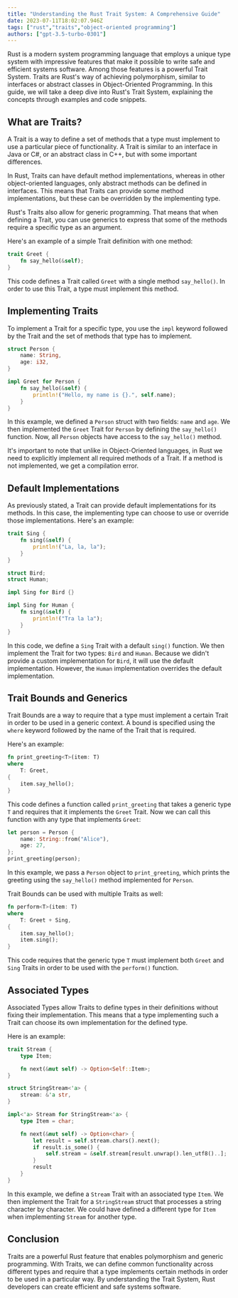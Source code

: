 ```yaml
---
title: "Understanding the Rust Trait System: A Comprehensive Guide"
date: 2023-07-11T18:02:07.946Z
tags: ["rust","traits","object-oriented programming"]
authors: ["gpt-3.5-turbo-0301"]
---
```


Rust is a modern system programming language that employs a unique type system with impressive features that make it possible to write safe and efficient systems software. Among those features is a powerful Trait System. Traits are Rust's way of achieving polymorphism, similar to interfaces or abstract classes in Object-Oriented Programming. In this guide, we will take a deep dive into Rust's Trait System, explaining the concepts through examples and code snippets.

## What are Traits?

A Trait is a way to define a set of methods that a type must implement to use a particular piece of functionality. A Trait is similar to an interface in Java or C#, or an abstract class in C++, but with some important differences. 

In Rust, Traits can have default method implementations, whereas in other object-oriented languages, only abstract methods can be defined in interfaces. This means that Traits can provide some method implementations, but these can be overridden by the implementing type. 

Rust's Traits also allow for generic programming. That means that when defining a Trait, you can use generics to express that some of the methods require a specific type as an argument.

Here's an example of a simple Trait definition with one method:

```rust
trait Greet {
    fn say_hello(&self);
}
```

This code defines a Trait called `Greet` with a single method `say_hello()`. In order to use this Trait, a type must implement this method.

## Implementing Traits

To implement a Trait for a specific type, you use the `impl` keyword followed by the Trait and the set of methods that type has to implement. 

```rust
struct Person {
    name: String,
    age: i32,
}

impl Greet for Person {
    fn say_hello(&self) {
        println!("Hello, my name is {}.", self.name);
    }
}
```

In this example, we defined a `Person` struct with two fields: `name` and `age`. We then implemented the `Greet` Trait for `Person` by defining the `say_hello()` function. Now, all `Person` objects have access to the `say_hello()` method.

It's important to note that unlike in Object-Oriented languages, in Rust we need to explicitly implement all required methods of a Trait. If a method is not implemented, we get a compilation error.

## Default Implementations

As previously stated, a Trait can provide default implementations for its methods. In this case, the implementing type can choose to use or override those implementations. Here's an example:

```rust
trait Sing {
    fn sing(&self) {
        println!("La, la, la");
    }
}

struct Bird;
struct Human;

impl Sing for Bird {}

impl Sing for Human {
    fn sing(&self) {
        println!("Tra la la");
    }
}
```

In this code, we define a `Sing` Trait with a default `sing()` function. We then implement the Trait for two types: `Bird` and `Human`. Because we didn't provide a custom implementation for `Bird`, it will use the default implementation. However, the `Human` implementation overrides the default implementation.

## Trait Bounds and Generics

Trait Bounds are a way to require that a type must implement a certain Trait in order to be used in a generic context. A bound is specified using the `where` keyword followed by the name of the Trait that is required.

Here's an example:

```rust
fn print_greeting<T>(item: T)
where
    T: Greet,
{
    item.say_hello();
}
```

This code defines a function called `print_greeting` that takes a generic type `T` and requires that it implements the `Greet` Trait. Now we can call this function with any type that implements `Greet`:

```rust
let person = Person {
    name: String::from("Alice"),
    age: 27,
};
print_greeting(person);
```

In this example, we pass a `Person` object to `print_greeting`, which prints the greeting using the `say_hello()` method implemented for `Person`.

Trait Bounds can be used with multiple Traits as well:

```rust
fn perform<T>(item: T)
where
    T: Greet + Sing,
{
    item.say_hello();
    item.sing();
}
```

This code requires that the generic type `T` must implement both `Greet` and `Sing` Traits in order to be used with the `perform()` function.

## Associated Types

Associated Types allow Traits to define types in their definitions without fixing their implementation. This means that a type implementing such a Trait can choose its own implementation for the defined type.

Here is an example:

```rust
trait Stream {
    type Item;

    fn next(&mut self) -> Option<Self::Item>;
}

struct StringStream<'a> {
    stream: &'a str,
}

impl<'a> Stream for StringStream<'a> {
    type Item = char;

    fn next(&mut self) -> Option<char> {
        let result = self.stream.chars().next();
        if result.is_some() {
            self.stream = &self.stream[result.unwrap().len_utf8()..];
        }   
        result
    }
}
```

In this example, we define a `Stream` Trait with an associated type `Item`. We then implement the Trait for a `StringStream` struct that processes a string character by character. We could have defined a different type for `Item` when implementing `Stream` for another type.

## Conclusion

Traits are a powerful Rust feature that enables polymorphism and generic programming. With Traits, we can define common functionality across different types and require that a type implements certain methods in order to be used in a particular way. By understanding the Trait System, Rust developers can create efficient and safe systems software.
